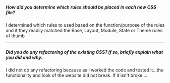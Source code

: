 ##### How did you determine which rules should be placed in each new CSS file?

I determined which rules to used based on the function/purpose of the rules and if they readily matched the Base, Layout, Module, State or Theme rules of thumb

---

##### Did you do any refactoring of the existing CSS? If so, briefly explain what you did and why.

I did not do any refactoring because as I worked the code and tested it...the functionality and look of the website did not break. If it isn't broke....

